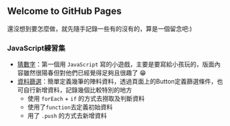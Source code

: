 ## Welcome to GitHub Pages

還沒想到要怎麼做，就先隨手記錄一些有的沒有的，算是一個留念吧:)

### JavaScript練習集
- [猜數字](https://ericla.github.io/guessNumber/)：第一個用 `JavaScript` 寫的小遊戲，主要是要寫給小孩玩的，版面內容雖然很陽春但對他們已經覺得足夠且很趣了 😁
- [資料篩選](https://ericla.github.io/datafilter/index.html)：簡單定義幾筆的陣料資料，透過頁面上的Button定義篩選條件，也可自行新增資料，記錄幾個比較特別的地方
    - 使用 `forEach` + `if` 的方式去撈取及判斷資料
    - 使用了`function`去定義初始資料
    - 用了 `.push` 的方式去新增資料
